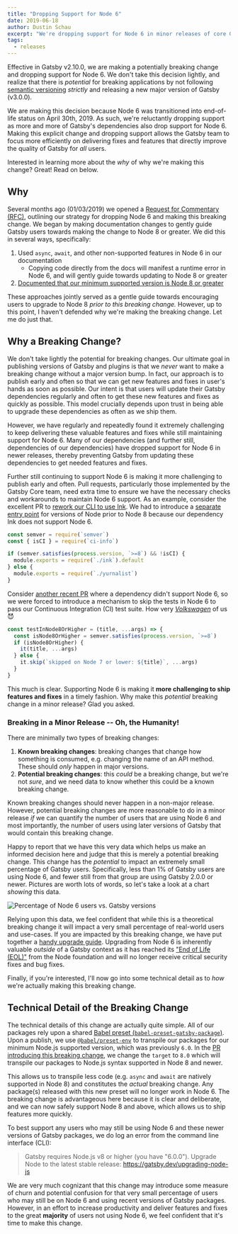 ```yaml
---
title: "Dropping Support for Node 6"
date: 2019-06-18
author: Dustin Schau
excerpt: "We're dropping support for Node 6 in minor releases of core Gatsby packages. Learn more about why this decision was made."
tags:
  - releases
---
```


Effective in Gatsby v2.10.0, we are making a potentially breaking change and dropping support for Node 6. We don't take this decision lightly, and realize that there is _potential_ for breaking applications by not following [semantic versioning][semver] _strictly_ and releasing a new major version of Gatsby (v3.0.0).

We are making this decision because Node 6 was transitioned into end-of-life status on April 30th, 2019. As such, we're reluctantly dropping support as more and more of Gatsby's dependencies also drop support for Node 6. Making this explicit change and dropping support allows the Gatsby team to focus more efficiently on delivering fixes and features that directly improve the quality of Gatsby for _all_ users.

Interested in learning more about the _why_ of why we're making this change? Great! Read on below.

## Why

Several months ago (01/03/2019) we opened a [Request for Commentary (RFC)][rfc], outlining our strategy for dropping Node 6 and making this breaking change. We began by making documentation changes to gently guide Gatsby users towards making the change to Node 8 or greater. We did this in several ways, specifically:

1. Used `async`, `await`, and other non-supported features in Node 6 in our documentation
   - Copying code directly from the docs will manifest a runtime error in Node 6, and will gently guide towards updating to Node 8 or greater
2. [Documented that our minimum supported version is Node 8 or greater][node-8-docs]

These approaches jointly served as a gentle guide towards encouraging users to upgrade to Node 8 _prior to this breaking change._ However, up to this point, I haven't defended why we're making the breaking change. Let me do just that.

## Why a Breaking Change?

We don't take lightly the potential for breaking changes. Our ultimate goal in publishing versions of Gatsby and plugins is that we _never_ want to make a breaking change without a major version bump. In fact, our approach is to publish early and often so that we can get new features and fixes in user's hands as soon as possible. Our intent is that users will update their Gatsby dependencies regularly and often to get these new features and fixes as quickly as possible. This model crucially depends upon trust in being able to upgrade these dependencies as often as we ship them.

However, we have regularly and repeatedly found it extremely challenging to keep delivering these valuable features and fixes while still maintaining support for Node 6. Many of our dependencies (and further still, dependencies of our dependencies) have dropped support for Node 6 in newer releases, thereby preventing Gatsby from updating these dependencies to get needed features and fixes.

Further still continuing to support Node 6 is making it more challenging to publish early and often. Pull requests, particularly those implemented by the Gatsby Core team, need extra time to ensure we have the necessary checks and workarounds to maintain Node 6 support. As an example, consider the excellent PR to [rework our CLI to use Ink](https://github.com/gatsbyjs/gatsby/pull/13089). We had to introduce a [separate entry point](https://github.com/gatsbyjs/gatsby/pull/13089/files/3a61ec690eebc814084432cbd3645765f4dfa109#diff-ff3f290e45718ddc8e9f3d6bdb59e7f5) for versions of Node prior to Node 8 because our dependency Ink does not support Node 6.

```js
const semver = require(`semver`)
const { isCI } = require(`ci-info`)

if (semver.satisfies(process.version, `>=8`) && !isCI) {
  module.exports = require(`./ink`).default
} else {
  module.exports = require(`./yurnalist`)
}
```

Consider [another recent PR](https://github.com/gatsbyjs/gatsby/pull/13913/files) where a dependency didn't support Node 6, so we were forced to introduce a mechanism to skip the tests in Node 6 to pass our Continuous Integration (CI) test suite. How very [_Volkswagen_][vw-test-suite] of us 😈

```js
const testInNode8OrHigher = (title, ...args) => {
  const isNode8OrHigher = semver.satisfies(process.version, `>=8`)
  if (isNode8OrHigher) {
    it(title, ...args)
  } else {
    it.skip(`skipped on Node 7 or lower: ${title}`, ...args)
  }
}
```

This much is clear. Supporting Node 6 is making it **more challenging to ship features and fixes** in a timely fashion. Why make this _potential_ breaking change in a minor release? Glad you asked.

### Breaking in a Minor Release -- Oh, the Humanity!

There are minimally two types of breaking changes:

1. **Known breaking changes**: breaking changes that change how something is consumed, e.g. changing the name of an API method. These should _only_ happen in major versions.
2. **Potential breaking changes**: this _could_ be a breaking change, but we're not _sure_, and we need data to know whether this could be a known breaking change.

Known breaking changes should never happen in a non-major release. However, potential breaking changes are more reasonable to do in a minor release _if_ we can quantify the number of users that are using Node 6 and most importantly, the number of users using later versions of Gatsby that would contain this breaking change.

Happy to report that we have this very data which helps us make an informed decision here and judge that this is merely a potential breaking change. This change has the _potential_ to impact an extremely small percentage of Gatsby users. Specifically, less than 1% of Gatsby users are using Node 6, and fewer still from that group are using Gatsby 2.0.0 or newer. Pictures are worth lots of words, so let's take a look at a chart _showing_ this data.

![Percentage of Node 6 users vs. Gatsby versions](./images/node-6-usage.png)

Relying upon this data, we feel confident that while this is a theoretical breaking change it will impact a very small percentage of real-world users and use-cases. If you are impacted by this breaking change, we have put together a [handy upgrade guide](https://gatsby.dev/upgrading-node-js). Upgrading from Node 6 is inherently valuable _outside_ of a Gatsby context as it has reached its ["End of Life (EOL)"](https://nodejs.org/en/about/releases/) from the Node foundation and will no longer receive critical security fixes and bug fixes.

Finally, if you're interested, I'll now go into some technical detail as to _how_ we're actually making this breaking change.

## Technical Detail of the Breaking Change

The technical details of this change are actually quite simple. All of our packages rely upon a shared [Babel preset (`babel-preset-gatsby-package`)][babel-preset-gatsby-package]. Upon a publish, we use [`@babel/preset-env`][babel-preset-env] to transpile our packages for our minimum Node.js supported version, which was previously `6.0`. In the [PR introducing this breaking change][pr], we change the `target` to `8.0` which will transpile our packages to Node.js syntax supported in Node 8 and newer.

This allows us to transpile less code (e.g. `async` and `await` are natively supported in Node 8) and constitutes the _actual_ breaking change. Any package(s) released with this new preset will no longer work in Node 6. The breaking change is advantageous here because it is clear and deliberate, and we can now safely support Node 8 and above, which allows us to ship features more quickly.

To best support any users who may still be using Node 6 and these newer versions of Gatsby packages, we do log an error from the command line interface (CLI):

> Gatsby requires Node.js v8 or higher (you have "6.0.0").
> Upgrade Node to the latest stable release: <https://gatsby.dev/upgrading-node-js>

We are very much cognizant that this change may introduce some measure of churn and potential confusion for that very small percentage of users who may still be on Node 6 and using recent versions of Gatsby packages. However, in an effort to increase productivity and deliver features and fixes to the great **majority** of users not using Node 6, we feel confident that it's time to make this change.

[semver]: https://semver.org/

[rfc]: https://github.com/gatsbyjs/rfcs/pull/24

[node-8-docs]: /tutorial/part-zero/#install-nodejs-for-your-appropriate-operating-system

[vw-test-suite]: https://github.com/auchenberg/volkswagen

[babel-preset-gatsby-package]: https://github.com/gatsbyjs/gatsby/tree/master/packages/babel-preset-gatsby-package

[babel-preset-env]: https://babeljs.io/docs/en/babel-preset-env#targetsnode

[pr]: https://github.com/gatsbyjs/gatsby/pull/14842
